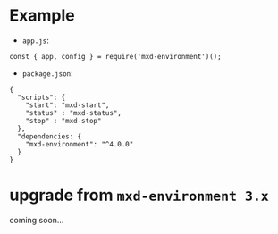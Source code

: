 # Example

* ```app.js```:
```
const { app, config } = require('mxd-environment')();
```

* ```package.json```:
```
{
  "scripts": {
    "start": "mxd-start",
    "status" : "mxd-status",
    "stop" : "mxd-stop"
  },
  "dependencies: {
    "mxd-environment": "^4.0.0"
  }
}
```

# upgrade from ```mxd-environment 3.x```

coming soon...
